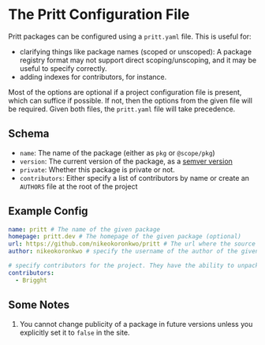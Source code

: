# The Pritt Configuration File

Pritt packages can be configured using a `pritt.yaml` file. This is useful for:

- clarifying things like package names (scoped or unscoped): A package registry format may not support direct scoping/unscoping, and it may be useful to specify correctly.
- adding indexes for contributors, for instance.

Most of the options are optional if a project configuration file is present, which can suffice if possible. If not, then the options from the given file will be required.
Given both files, the `pritt.yaml` file will take precedence.

## Schema

- `name`: The name of the package (either as `pkg` or `@scope/pkg`)
- `version`: The current version of the package, as a [semver version](https://semver.org)
- `private`: Whether this package is private or not.
- `contributors`: Either specify a list of contributors by name or create an `AUTHORS` file at the root of the project

## Example Config

```yaml
name: pritt # The name of the given package
homepage: pritt.dev # The homepage of the given package (optional)
url: https://github.com/nikeokoronkwo/pritt # The url where the source code of the package is hosted (optional)
author: nikeokoronkwo # specify the username of the author of the given package (optional - inferred from logged in user)

# specify contributors for the project. They have the ability to unpack packages from the registry and then
contributors:
  - Brigght
```

## Some Notes

1. You cannot change publicity of a package in future versions unless you explicitly set it to `false` in the site.
